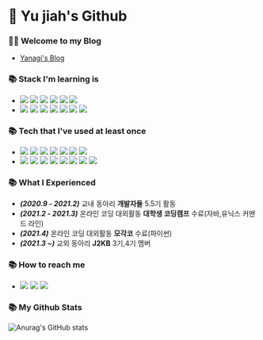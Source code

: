 # 🙇 Yu jiah's Github

### 🧑‍💻 Welcome to my Blog
- [Yanagi's Blog](https://velog.io/@cil05265)

### 📚 Stack I'm learning is
- <img src="https://img.shields.io/badge/Java-007396?logo=Java&logoColor=white"/> <img src="https://img.shields.io/badge/Spring-6DB33F?logo=Spring&logoColor=white"/> <img src="https://img.shields.io/badge/MySQL-4479A1?logo=MySQL&logoColor=white"/> <img src="https://img.shields.io/badge/Python-3776AB?logo=Python&logoColor=white"/> <img src="https://img.shields.io/badge/SpringBoot-6DB33F?logo=SpringBoot&logoColor=white"/> <img src="https://img.shields.io/badge/PHP-777BB4?logo=PHP&logoColor=white"/>
- <img src="https://img.shields.io/badge/GitHub-181717?logo=Github&logoColor=white"/> <img src="https://img.shields.io/badge/Slack-4A154B?logo=Slack&logoColor=white"/> <img src="https://img.shields.io/badge/Notion-000000?logo=Notion&logoColor=white"/> <img src="https://img.shields.io/badge/Discord-5865F2?logo=Discord&logoColor=white"/> <img src="https://img.shields.io/badge/IntellijIDEA-000000?logo=IntellijIDEA&logoColor=white"/> <img src="https://img.shields.io/badge/EclipseIDE-2C2255?logo=EclipseIDE&logoColor=white"/> <img src="https://img.shields.io/badge/VisualStudioCode-007ACC?logo=VisualStudioCode&logoColor=white"/> 


### 📚 Tech that I've used at least once
- <img src="https://img.shields.io/badge/Java-007396?logo=Java&logoColor=white"/> <img src="https://img.shields.io/badge/Spring-6DB33F?logo=Spring&logoColor=white"/> <img src="https://img.shields.io/badge/MySQL-4479A1?logo=MySQL&logoColor=white"/> <img src="https://img.shields.io/badge/C-A8B9CC?logo=C&logoColor=white"/> <img src="https://img.shields.io/badge/Python-3776AB?logo=Python&logoColor=white"/> <img src="https://img.shields.io/badge/SpringBoot-6DB33F?logo=SpringBoot&logoColor=white"/> <img src="https://img.shields.io/badge/PHP-777BB4?logo=PHP&logoColor=white"/>
- <img src="https://img.shields.io/badge/GitHub-181717?logo=Github&logoColor=white"/> <img src="https://img.shields.io/badge/Slack-4A154B?logo=Slack&logoColor=white"/> <img src="https://img.shields.io/badge/Notion-000000?logo=Notion&logoColor=white"/> <img src="https://img.shields.io/badge/Discord-5865F2?logo=Discord&logoColor=white"/> <img src="https://img.shields.io/badge/IntellijIDEA-000000?logo=IntellijIDEA&logoColor=white"/> <img src="https://img.shields.io/badge/EclipseIDE-2C2255?logo=EclipseIDE&logoColor=white"/> <img src="https://img.shields.io/badge/VisualStudioCode-007ACC?logo=VisualStudioCode&logoColor=white"/> <img src="https://img.shields.io/badge/VisualStudio-5C2D91?logo=VisualStudio&logoColor=white"/> 

### 📚 What I Experienced
- ***(2020.9 - 2021.2)*** 교내 동아리 **개발자들** 5.5기 활동
- ***(2021.2 - 2021.3)*** 온라인 코딩 대외활동 **대학생 코딩캠프** 수료(자바,유닉스 커맨드 라인)
- ***(2021.4)*** 온라인 코딩 대외활동 **모각코** 수료(파이썬)
- ***(2021.3 ~)*** 교외 동아리 **J2KB** 3기,4기 멤버

### 📚 How to reach me
- [<img src="https://img.shields.io/badge/Instagram-E4405F?logo=Instagram&logoColor=white"/>](https://instagram.com/jay__yah) [<img src="https://img.shields.io/badge/Youtube-FF0000?logo=Youtube&logoColor=white"/>](https://www.youtube.com/channel/UCv-WSlbb_65GJEdvAWHM2mg) <img src="https://img.shields.io/badge/Facebook-1877F2?logo=Facebook&logoColor=white"/>


### 📚 My Github Stats
![Anurag's GitHub stats](https://github-readme-stats.vercel.app/api?username=yujiah-github)

